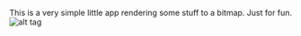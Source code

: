 This is a very simple little app rendering some stuff to a bitmap. Just for fun.
![alt tag](https://www.dropbox.com/s/5o4ivpuogat8423/render.bmp?dl=0)
